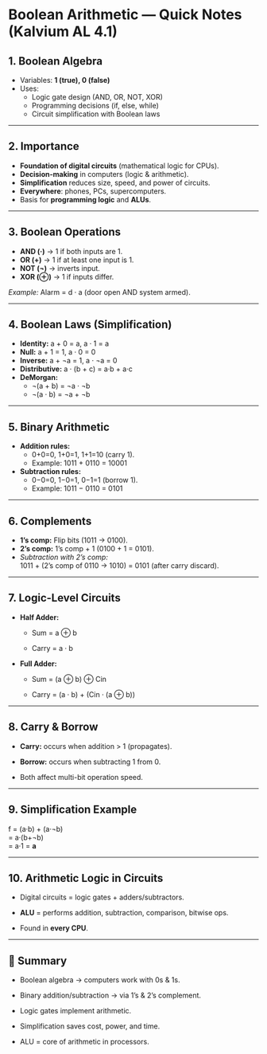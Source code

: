 # Boolean Arithmetic — Quick Notes (Kalvium AL 4.1)

## 1. Boolean Algebra

- Variables: **1 (true), 0 (false)**
- Uses:
    - Logic gate design (AND, OR, NOT, XOR)
    - Programming decisions (if, else, while)
    - Circuit simplification with Boolean laws

---

## 2. Importance

- **Foundation of digital circuits** (mathematical logic for CPUs).
- **Decision-making** in computers (logic & arithmetic).
- **Simplification** reduces size, speed, and power of circuits.
- **Everywhere**: phones, PCs, supercomputers.
- Basis for **programming logic** and **ALUs**.

---

## 3. Boolean Operations

- **AND (·)** → 1 if both inputs are 1.
- **OR (+)** → 1 if at least one input is 1.
- **NOT (¬)** → inverts input.
- **XOR (⊕)** → 1 if inputs differ.

_Example:_ Alarm = d · a (door open AND system armed).

---

## 4. Boolean Laws (Simplification)

- **Identity:** a + 0 = a, a · 1 = a
- **Null:** a + 1 = 1, a · 0 = 0
- **Inverse:** a + ¬a = 1, a · ¬a = 0
- **Distributive:** a · (b + c) = a·b + a·c
- **DeMorgan:**
    - ¬(a + b) = ¬a · ¬b
    - ¬(a · b) = ¬a + ¬b

---

## 5. Binary Arithmetic

- **Addition rules:**
    - 0+0=0, 1+0=1, 1+1=10 (carry 1).
    - Example: 1011 + 0110 = 10001
- **Subtraction rules:**
    - 0−0=0, 1−0=1, 0−1=1 (borrow 1).
    - Example: 1011 − 0110 = 0101

---

## 6. Complements

- **1’s comp:** Flip bits (1011 → 0100).
- **2’s comp:** 1’s comp + 1 (0100 + 1 = 0101).
- _Subtraction with 2’s comp:_  
    1011 + (2’s comp of 0110 → 1010) = 0101 (after carry discard).

---

## 7. Logic-Level Circuits

- **Half Adder:**
    
    - Sum = a ⊕ b
        
    - Carry = a · b
        
- **Full Adder:**
    
    - Sum = (a ⊕ b) ⊕ Cin
        
    - Carry = (a · b) + (Cin · (a ⊕ b))
        

---

## 8. Carry & Borrow

- **Carry:** occurs when addition > 1 (propagates).
    
- **Borrow:** occurs when subtracting 1 from 0.
    
- Both affect multi-bit operation speed.
    

---

## 9. Simplification Example

f = (a·b) + (a·¬b)  
= a·(b+¬b)  
= a·1 = **a**

---

## 10. Arithmetic Logic in Circuits

- Digital circuits = logic gates + adders/subtractors.
    
- **ALU** = performs addition, subtraction, comparison, bitwise ops.
    
- Found in **every CPU**.
    

---

## 🔑 Summary

- Boolean algebra → computers work with 0s & 1s.
    
- Binary addition/subtraction → via 1’s & 2’s complement.
    
- Logic gates implement arithmetic.
    
- Simplification saves cost, power, and time.
    
- ALU = core of arithmetic in processors.
